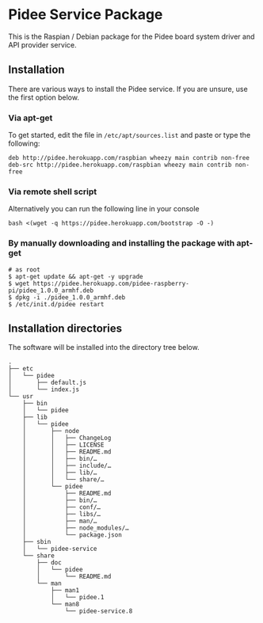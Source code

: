 # Pidee Service Package

This is the Raspian / Debian package for the Pidee board system driver and API provider service.

## Installation

There are various ways to install the Pidee service. If you are unsure, use the first option below.

### Via apt-get

To get started, edit the file  in `/etc/apt/sources.list` and paste or type the following:

```plain
deb http://pidee.herokuapp.com/raspbian wheezy main contrib non-free
deb-src http://pidee.herokuapp.com/raspbian wheezy main contrib non-free
```
### Via remote shell script

Alternatively you can run the following line in your console

<!--
Inspired by:
http://stackoverflow.com/questions/5735666/execute-bash-script-from-url
-->

```shell
bash <(wget -q https://pidee.herokuapp.com/bootstrap -O -)
```

### By manually downloading and installing the package with apt-get

<!--
from https://raspberry-hosting.com/en/faq/where-can-i-find-actual-haproxy-and-keepalived-deb-packages-raspberry-pi-and-how-i-install-high
-->

```shell
# as root
$ apt-get update && apt-get -y upgrade
$ wget https://pidee.herokuapp.com/pidee-raspberry-pi/pidee_1.0.0_armhf.deb
$ dpkg -i ./pidee_1.0.0_armhf.deb
$ /etc/init.d/pidee restart
```


## Installation directories

The software will be installed into the directory tree below.

    .
    ├── etc
    │   └── pidee
    │       ├── default.js
    │       └── index.js
    └── usr
        ├── bin
        │   └── pidee
        ├── lib
        │   └── pidee
        │       ├── node
        │       │   ├── ChangeLog
        │       │   ├── LICENSE
        │       │   ├── README.md
        │       │   ├── bin/…
        │       │   ├── include/…
        │       │   ├── lib/…
        │       │   └── share/…
        │       └── pidee
        │           ├── README.md
        │           ├── bin/…
        │           ├── conf/…
        │           ├── libs/…
        │           ├── man/…
        │           ├── node_modules/…
        │           └── package.json
        ├── sbin
        │   └── pidee-service
        └── share
            ├── doc
            │   └── pidee
            │       └── README.md
            └── man
                ├── man1
                │   └── pidee.1
                └── man8
                    └── pidee-service.8
